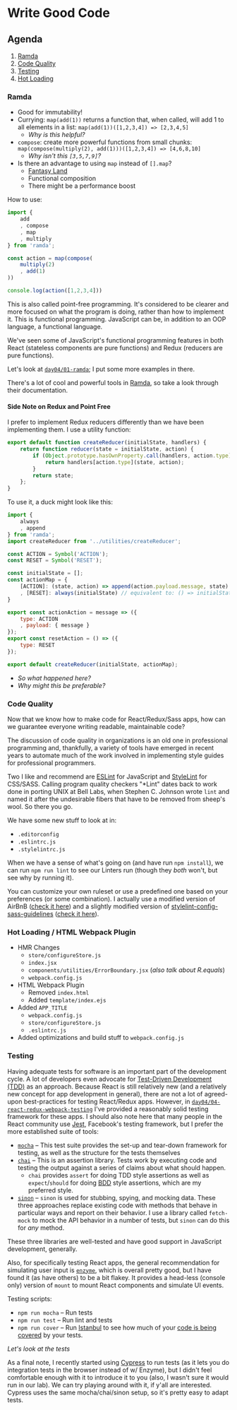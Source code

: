 # Write Good Code

## Agenda

1. [Ramda](#ramda)
1. [Code Quality](#code-quality)
1. [Testing](#testing)
1. [Hot Loading](#hot-loading)

### Ramda

* Good for immutability!
* Currying: `map(add(1))` returns a function that, when called, will add 1 to all elements in a list: `map(add(1))([1,2,3,4]) => [2,3,4,5]`
	* *Why is this helpful?*
* `compose`: create more powerful functions from small chunks: `map(compose(multiply(2), add(1)))([1,2,3,4]) => [4,6,8,10]`
	* *Why isn't this `[3,5,7,9]`?*
* Is there an advantage to using `map` instead of `[].map`?
	* [Fantasy Land](https://github.com/fantasyland/fantasy-land)
	* Functional composition
	* There might be a performance boost

How to use:

```javascript
import {
	add
	, compose
	, map
	, multiply
} from 'ramda';

const action = map(compose(
	multiply(2)
	, add(1)
))

console.log(action([1,2,3,4]))
```

This is also called point-free programming. It's considered to be clearer and more focused on what the program is doing, rather than how to implement it. This is functional programming. JavaScript can be, in addition to an OOP language, a functional language.

We've seen some of JavaScript's functional programming features in both React (stateless components are pure functions) and Redux (reducers are pure functions).

Let's look at [`day04/01-ramda`](day04/01-ramda); I put some more examples in there.

There's a lot of cool and powerful tools in [Ramda](https://ramdajs.com/docs/), so take a look through their documentation.

#### Side Note on Redux and Point Free

I prefer to implement Redux reducers differently than we have been implementing them. I use a utility function:

```javascript
export default function createReducer(initialState, handlers) {
    return function reducer(state = initialState, action) {
        if (Object.prototype.hasOwnProperty.call(handlers, action.type)) {
            return handlers[action.type](state, action);
        }
        return state;
    };
}
```

To use it, a duck might look like this:

```javascript
import {
	always
	, append
} from 'ramda';
import createReducer from '../utilities/createReducer';

const ACTION = Symbol('ACTION');
const RESET = Symbol('RESET');

const initialState = [];
const actionMap = {
	[ACTION]: (state, action) => append(action.payload.message, state)
	, [RESET]: always(initialState) // equivalent to: () => initialState
}

export const actionAction = message => ({
	type: ACTION
	, payload: { message }
});
export const resetAction = () => ({
	type: RESET
});

export default createReducer(initialState, actionMap);
```

* *So what happened here?*
* *Why might this be preferable?*

### Code Quality

Now that we know how to make code for React/Redux/Sass apps, how can we guarantee everyone writing readable, maintainable code?

The discussion of code quality in organizations is an old one in professional programming and, thankfully, a variety of tools have emerged in recent years to automate much of the work involved in implementing style guides for professional programmers.

Two I like and recommend are [ESLint](https://eslint.org/) for JavaScript and [StyleLint](https://stylelint.io/) for CSS/SASS. Calling program quality checkers "*Lint" dates back to work done in porting UNIX at Bell Labs, when Stephen C. Johnson wrote `lint` and named it after the undesirable fibers that have to be removed from sheep's wool. So there you go.

We have some new stuff to look at in:

* `.editorconfig`
* `.eslintrc.js`
* `.stylelintrc.js`

When we have a sense of what's going on (and have run `npm install`), we can run `npm run lint` to see our Linters run (though they *both* won't, but see why by running it).

You can customize your own ruleset or use a predefined one based on your preferences (or some combination). I actually use a modified version of AirBnB ([check it here](https://github.com/oncomouse/react-redux-webpack-starter/blob/master/.eslintrc.js)) and a slightly modified version of [stylelint-config-sass-guidelines](https://github.com/bjankord/stylelint-config-sass-guidelines/) ([check it here](https://github.com/oncomouse/react-redux-webpack-starter/blob/master/.stylelintrc.json)).

### Hot Loading / HTML Webpack Plugin
* HMR Changes
	- `store/configureStore.js`
	- `index.jsx`
	- `components/utilities/ErrorBoundary.jsx` (*also talk about R.equals*)
	- `webpack.config.js`
* HTML Webpack Plugin
	- Removed `index.html`
	- Added `template/index.ejs`
* Added `APP_TITLE`
	- `webpack.config.js`
	- `store/configureStore.js`
	- `.eslintrc.js`
* Added optimizations and build stuff to `webpack.config.js`

### Testing

Having adequate tests for software is an important part of the development cycle. A lot of developers even advocate for [Test-Driven Development (TDD)](https://en.wikipedia.org/wiki/Test-driven_development) as an approach. Because React is still relatively new (and a relatively new concept for app development in general), there are not a lot of agreed-upon best-practices for testing React/Redux apps. However, in [`day04/04-react-redux-webpack-testing`](day04/04-react-redux-webpack-testing) I've provided a reasonably solid testing framework for these apps. I should also note here that many people in the React community use [Jest](https://facebook.github.io/jest/), Facebook's testing framework, but I prefer the more established suite of tools:

* [`mocha`](https://mochajs.org/) – This test suite provides the set-up and tear-down framework for testing, as well as the structure for the tests themselves
* [`chai`](http://www.chaijs.com/) – This is an assertion library. Tests work by executing code and testing the output against a series of claims about what should happen.
 	* `chai` provides `assert` for doing TDD style assertions as well as `expect`/`should` for doing [BDD](https://en.wikipedia.org/wiki/Behavior-driven_development) style assertions, which are my preferred style.
* [`sinon`](http://sinonjs.org/) – `sinon` is used for stubbing, spying, and mocking data. These three approaches replace existing code with methods that behave in particular ways and report on their behavior. I use a library called `fetch-mock` to mock the API behavior in a number of tests, but `sinon` can do this for *any* method.

These three libraries are well-tested and have good support in JavaScript development, generally.

Also, for specifically testing React apps, the general recommendation for simulating user input is [`enzyme`](https://github.com/airbnb/enzyme), which is overall pretty good, but I have found it (as have others) to be a bit flakey. It provides a head-less (console only) version of `mount` to mount React components and simulate UI events.

Testing scripts:

* `npm run mocha` – Run tests
* `npm run test` – Run lint and tests
* `npm run cover` – Run [Istanbul](https://istanbul.js.org/) to see how much of your [code is being covered](https://en.wikipedia.org/wiki/Code_coverage) by your tests.

*Let's look at the tests*

As a final note, I recently started using [Cypress](https://www.cypress.io/) to run tests (as it lets you do integration tests in the browser instead of w/ Enzyme), but I didn't feel comfortable enough with it to introduce it to you (also, I wasn't sure it would run in our lab). We can try playing around with it, if y'all are interested. Cypress uses the same mocha/chai/sinon setup, so it's pretty easy to adapt tests.